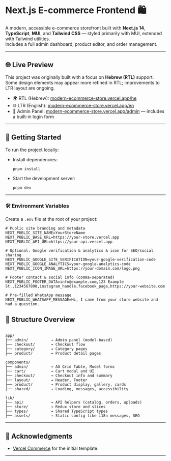 # Next.js E-commerce Frontend 🛍️

A modern, accessible e-commerce storefront built with **Next.js 14**, **TypeScript**, **MUI**, and **Tailwind CSS** — styled primarily with MUI, extended with Tailwind utilities.  
Includes a full admin dashboard, product editor, and order management.

---

## 🌐 Live Preview

This project was originally built with a focus on **Hebrew (RTL)** support.  
Some design elements may appear more refined in RTL; improvements to LTR layout are ongoing.

- 🌍 RTL (Hebrew): [modern-ecommerce-store.vercel.app/he](https://modern-ecommerce-store.vercel.app/he)
- 🌐 LTR (English): [modern-ecommerce-store.vercel.app/en](https://modern-ecommerce-store.vercel.app/en)
- 🔐 Admin Panel: [modern-ecommerce-store.vercel.app/admin](https://modern-ecommerce-store.vercel.app/admin) — includes a built-in login form


---


## 🚀 Getting Started

To run the project locally:

- Install dependencies:

  ```bash
  pnpm install
  ```

- Start the development server:

  ```bash
  pnpm dev
  ```

---

### 🛠️ Environment Variables

Create a `.env` file at the root of your project:

```env
# Public site branding and metadata
NEXT_PUBLIC_SITE_NAME=YourStoreName
NEXT_PUBLIC_BASE_URL=https://your-store.vercel.app
NEXT_PUBLIC_API_URL=https://your-api.vercel.app

# Optional: Google verification & analytics & icon for SEO/social sharing
NEXT_PUBLIC_GOOGLE_SITE_VERIFICATION=your-google-verification-code
NEXT_PUBLIC_GOOGLE_ANALYTICS=your-google-analytics-code
NEXT_PUBLIC_ICON_IMAGE_URL=https://your-domain.com/logo.png

# Footer contact & social info (comma-separated)
NEXT_PUBLIC_FOOTER_DATA=info@example.com,123 Example St.,1234567890,instagram_handle,facebook_page,https://your-website.com

# Pre-filled WhatsApp message
NEXT_PUBLIC_WHATSAPP_MESSAGE=Hi, I came from your store website and had a question.
```

## 📁 Structure Overview

```

app/
├── admin/          → Admin panel (model-based)
├── checkout/       → Checkout flow
├── category/       → Category pages
├── product/        → Product detail pages

components/
├── admin/          → AG Grid Table, Model forms
├── cart/           → Cart modal and UI
├── checkout/       → Checkout info and summary
├── layout/         → Header, Footer
├── product/        → Product display, gallery, cards
├── shared/         → Loading, messages, accessibility

lib/
├── api/            → API helpers (catalog, orders, uploads)
├── store/          → Redux store and slices
├── types/          → Shared TypeScript types
├── assets/         → Static config like i18n messages, SEO
```

---

## 🙏 Acknowledgments

- [Vercel Commerce](https://github.com/vercel/commerce) for the initial template.

---
